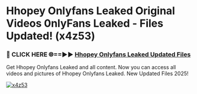 # Hhopey Onlyfans Leaked Original Videos 0nlyFans Leaked - Files Updated! (x4z53)

<h3>🔴 CLICK HERE 🌐==►► <a href="https://tinyurl.com/x26r9saj" rel="nofollow">Hhopey Onlyfans Leaked Updated Files</a></h3>

Get Hhopey Onlyfans Leaked and all content. Now you can access all videos and pictures of Hhopey Onlyfans Leaked. New Updated Files 2025!

[![x4z53](https://i.imgur.com/LkgZPqh.gif)](https://tinyurl.com/x26r9saj)
